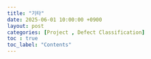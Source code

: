 ```yaml
---
title: "기타"
date: 2025-06-01 10:00:00 +0900
layout: post
categories: [Project , Defect Classification]
toc : true
toc_label: "Contents"
---
```


